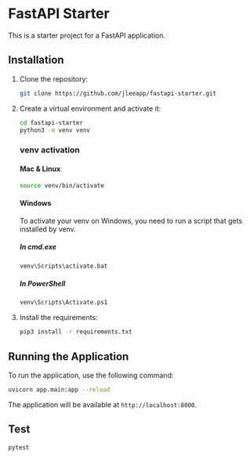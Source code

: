# FastAPI Starter

This is a starter project for a FastAPI application.

## Installation

1. Clone the repository:

   ```sh
   git clone https://github.com/jleeapp/fastapi-starter.git
   ```

2. Create a virtual environment and activate it:

   ```sh
   cd fastapi-starter
   python3 -m venv venv
   ```

   ### venv activation

   #### Mac & Linux

   ```sh
   source venv/bin/activate
   ```

   #### Windows 

   To activate your venv on Windows, you need to run a script that gets installed by venv.

   ##### In cmd.exe

   ```sh
   venv\Scripts\activate.bat
   ```

   ##### In PowerShell

   ```sh
   venv\Scripts\Activate.ps1
   ```


3. Install the requirements:

   ```sh
   pip3 install -r requirements.txt
   ```

## Running the Application

To run the application, use the following command:

```sh
uvicorn app.main:app --reload
```

The application will be available at `http://localhost:8000`.


## Test

```sh
pytest
```